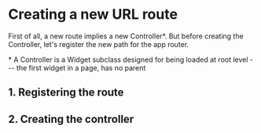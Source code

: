 # Creating a new URL route

First of all, a new route implies a new Controller*. But before creating the Controller, let's register the new path for the app router.

\* A Controller is a Widget subclass designed for being loaded at root level --- the first widget in a page, has no parent

## 1. Registering the route

## 2. Creating the controller
